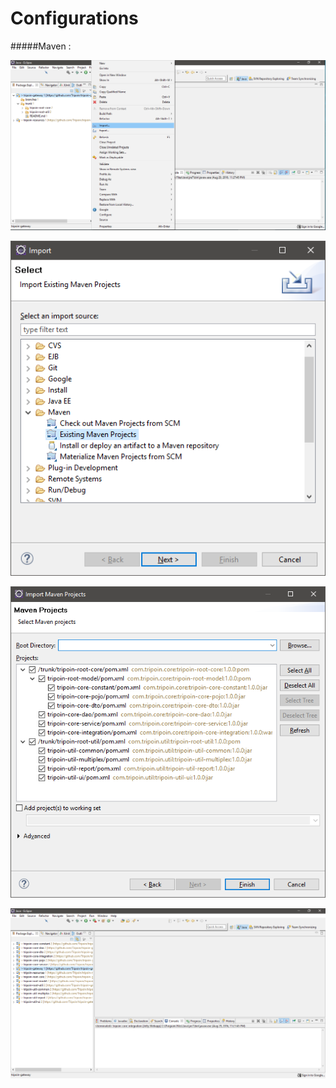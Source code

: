 # Configurations

#####Maven :

![alt tag](https://raw.githubusercontent.com/Tripoin/tripoin-resources/master/tripoin-image/Setting%20Environment%201.png)

![alt tag](https://raw.githubusercontent.com/Tripoin/tripoin-resources/master/tripoin-image/Setting%20Environment%202.png)

![alt tag](https://raw.githubusercontent.com/Tripoin/tripoin-resources/master/tripoin-image/Setting%20Environment%203.png)

![alt tag](https://raw.githubusercontent.com/Tripoin/tripoin-resources/master/tripoin-image/Setting%20Environment%204.png)